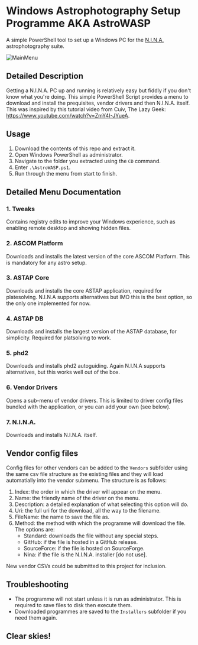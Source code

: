 # Windows Astrophotography Setup Programme AKA AstroWASP

A simple PowerShell tool to set up a Windows PC for the [N.I.N.A.](https://nighttime-imaging.eu/) astrophotography suite.

![MainMenu](https://github.com/user-attachments/assets/c8cbd806-15e9-4016-8a94-98c501859c4a)

## Detailed Description
Getting a N.I.N.A. PC up and running is relatively easy but fiddly if you don't know what you're doing. This simple PowerShell Script provides a menu to download and install the prequisites, vendor drivers and then N.I.N.A. itself. This was inspired by this tutorial video from Cuiv, The Lazy Geek: https://www.youtube.com/watch?v=ZmY4I-JYueA.

## Usage
1. Download the contents of this repo and extract it.
2. Open Windows PowerShell as administrator.
3. Navigate to the folder you extracted using the `CD` command.
4. Enter `.\AstroWASP.ps1`.
5. Run through the menu from start to finish.

## Detailed Menu Documentation
### 1. Tweaks
Contains registry edits to improve your Windows experience, such as enabling remote desktop and showing hidden files.

### 2. ASCOM Platform
Downloads and installs the latest version of the core ASCOM Platform. This is mandatory for any astro setup.

### 3. ASTAP Core
Downloads and installs the core ASTAP application, required for platesolving. N.I.N.A supports alternatives but IMO this is the best option, so the only one implemented for now.

### 4. ASTAP DB
Downloads and installs the largest version of the ASTAP database, for simplicity. Required for platsolving to work.

### 5. phd2
Downloads and installs phd2 autoguiding. Again N.I.N.A supports alternatives, but this works well out of the box.

### 6. Vendor Drivers
Opens a sub-menu of vendor drivers. This is limited to driver config files bundled with the application, or you can add your own (see below).

### 7. N.I.N.A.
Downloads and installs N.I.N.A. itself.

## Vendor config files

Config files for other vendors can be added to the `Vendors` subfolder using the same csv file structure as the existing files and they will load automatially into the vendor submenu. The structure is as follows:

1. Index: the order in which the driver will appear on the menu.
2. Name: the friendly name of the driver on the menu.
3. Description: a detailed explanation of what selecting this option will do.
4. Uri: the full uri for the download, all the way to the filename.
5. FileName: the name to save the file as.
6. Method: the method with which the programme will download the file. The options are:
   - Standard: downloads the file without any special steps.
   - GitHub: if the file is hosted in a GitHub release.
   - SourceForce: if the file is hosted on SourceForge.
   - Nina: if the file is the N.I.N.A. installer [do not use].

New vendor CSVs could be submitted to this project for inclusion.

## Troubleshooting

- The programme will not start unless it is run as administrator. This is required to save files to disk then execute them.
- Downloaded programmes are saved to the `Installers` subfolder if you need them again.

## Clear skies!
